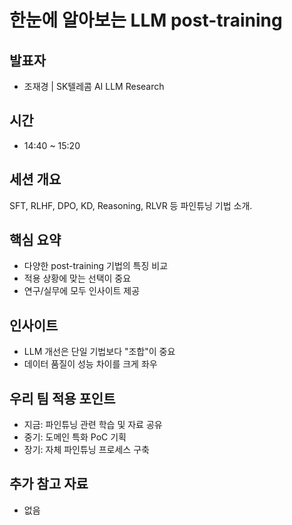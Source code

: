 # 한눈에 알아보는 LLM post-training

## 발표자

- 조재경 | SK텔레콤 AI LLM Research

## 시간

- 14:40 ~ 15:20

## 세션 개요

SFT, RLHF, DPO, KD, Reasoning, RLVR 등 파인튜닝 기법 소개.

## 핵심 요약

- 다양한 post-training 기법의 특징 비교
- 적용 상황에 맞는 선택이 중요
- 연구/실무에 모두 인사이트 제공

## 인사이트

- LLM 개선은 단일 기법보다 "조합"이 중요
- 데이터 품질이 성능 차이를 크게 좌우

## 우리 팀 적용 포인트

- 지금: 파인튜닝 관련 학습 및 자료 공유
- 중기: 도메인 특화 PoC 기획
- 장기: 자체 파인튜닝 프로세스 구축

## 추가 참고 자료

- 없음
